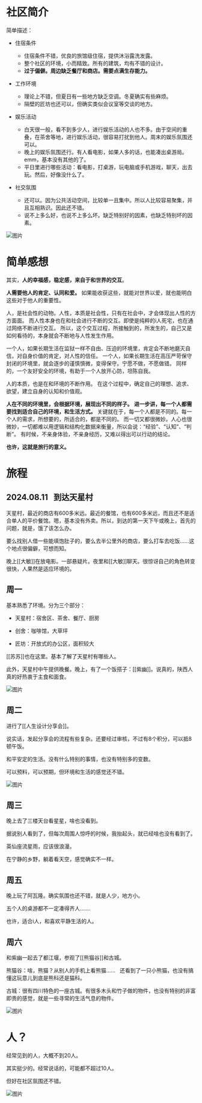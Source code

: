 # 社区简介

简单描述：

- 住宿条件
	- 住宿条件不错，优良的旅馆级住宿，提供沐浴露洗发露。
	- 整个社区的环境，小而精致。所有的建筑，均有不错的设计。
	- **过于偏僻。周边缺乏餐厅和商店。需要点满生存能力。**
	    

- 工作环境
	- 理论上不错，但夏日有一些地方缺乏空调。冬夏确实有些麻烦。
	- 隔壁的匠坊也还可以，但确实类似会议室等交谈的地方。
	    

- 娱乐活动
	- 白天很一般，看不到多少人，进行娱乐活动的人也不多。由于空间的重叠，在茶舍等地，进行娱乐活动，很容易打扰到他人。周末的娱乐氛围还可以。
	- 晚上的娱乐氛围还行。有人看电影，如果人多的话，也能凑出桌游局。emm，基本没有其他的了。
	- 平日里进行哪些活动：看电影，打桌游，玩电脑或手机游戏，聊天，出去玩。然后，好像没什么了。
	    

- 社交氛围
	- 还可以。因为公共活动空间，比较单一且集中。所以人比较容易聚集，并且互相熟识。因此还不错。
	- 说不上多么好，也说不上多么坏。缺乏特别好的因素，也缺乏特别坏的因素。

![图片](https://mmbiz.qpic.cn/sz_mmbiz_jpg/xrwPsrfDibyuWGMY3kWPHejMyF7RW9lHKtsxJFd5H8U00V4GP0ibTrMkhRxsyyBgQOWka1tO8yt36Q13iaicyH3cXQ/640?wx_fmt=jpeg&from=appmsg&tp=webp&wxfrom=5&wx_lazy=1&wx_co=1)

# 简单感想  

其实，**人的幸福感，稳定感，来自于和世界的交互**。

**人需要他人的肯定、认同和爱。**
如果能收获这些，就能对世界以爱，就也能明白这些对于他人的重要性。

人，是社会性的动物。人性，本质是社会性，只有在社会中，才会体现出人性的方方面面。
而人性本身也在和社会进行不断的交互。即使是纯粹的i人死宅，也在通过网络不断进行交互。
所以，这个交互过程，所接触到的，所发生的，自己又是如何看待的，本身就会不断地与人性发生作用。

一个人，如果长期生活在监狱一样不自由、压迫的环境里，肯定会不断地磨灭自信，对自身价值的肯定，对人性的信任。
一个人，如果长期生活在高压严苛保守封闭的环境里，就会逐步的谨慎慎微，变得保守。宁愿不做，不愿做错。
同样的，一个友好安全的环境，有助于一个人放开心防，坦陈自我。

人的本质，也是在和环境的不断作用。
在这个过程中，确定自己的理想、追求、欲望，建立自身的认知和价值观。

**人在不同的环境里，会根据环境，展现出不同的样子。**
**进一步讲，每一个人都需要找到适合自己的环境，和生活方式。**
关键就在于，每一个人都是不同的。每一个人的需求，所想要的，所适合的，都是不同的。
而一切又都很微妙。人心也很微妙，一切都难以用逻辑和结构化数据来衡量，所以会说：“经验”、“认知”、“判断”。
有时候，不亲身体验，不亲身经历，又难以得出可以行动的结论。

**也许，这就是旅行的意义。**

# 旅程

## 2024.08.11   到达天星村

天星村，最近的商店有600多米远。最近的餐馆，也有600多米远，而且还不是适合单人的平价餐馆。嗯，基本没有外卖。所以，到达的第一天下午或晚上，首先的问题，就是，饿了该怎么办。

要么找别人借一些能填饱肚子的，要么去半公里外的商店，要么打车去吃饭......这个地点很偏僻，可想而知。

晚上[[大敏]]在放电影。一部悬疑片。夜里和[[大敏]]聊天。很惊讶自己的角色转变很快，人果然是适应环境的。

## 周一

基本熟悉了环境。分为三个部分：

- 天星村：宿舍区、茶舍、餐厅、厨房
    
- 创舍：咖啡馆，大草坪
    
- 匠坊：开放式的办公区，面积较大
    

[[苏苏]]也在这里。基本了解了天星村有哪些人。

此外，天星村中午提供晚餐。晚上，有了一个饭搭子：[[紫幽]]。说真的，陕西人真的好热衷于主食和面食。

![图片](https://mmbiz.qpic.cn/sz_mmbiz_jpg/xrwPsrfDibyuWGMY3kWPHejMyF7RW9lHKFv85ics8CUJ6h1ymBhDW7BBZ9XjYBTzMyypdiaFiaSvRJY8DRMFTGWqHg/640?wx_fmt=jpeg&from=appmsg&tp=webp&wxfrom=5&wx_lazy=1&wx_co=1)

## 周二

进行了[[人生设计分享会]]。

说实话，发起分享会的流程有些复杂。还要经过审核，不过有8个积分，可以抵8顿午饭。

  

和平安定的生活。没有什么特别的事情，也没有特别多的变数。

可以预料，可以预期，但环境和生活的感觉还不错。

![图片](https://mmbiz.qpic.cn/sz_mmbiz_jpg/xrwPsrfDibyuWGMY3kWPHejMyF7RW9lHKU3kicwFiaFR4Gpibvc1C51blYmCqib5ia5Y1XGicrtW7bGiaOaLZbT3JB8xJg/640?wx_fmt=jpeg&from=appmsg&tp=webp&wxfrom=5&wx_lazy=1&wx_co=1)

## 周三

晚上去了三楼天台看星星，啥也没看到。

据说别人看到了，但每次周围人惊呼的时候，我抬起头，就已经啥也没有看到了。

英仙座流星雨，应该很浪漫。

在宁静的乡野，躺着看天空，感觉确实不一样。

## 周五

晚上玩了阿瓦隆。确实氛围也还不错，就是人少，地方小。

五个人的桌游都不一定凑得齐人.......

也许，适合i人，和喜欢平静生活的人。

## 周六

和紫幽一起去了都江堰，参观了[[熊猫谷]]和古城。

熊猫谷：啥，熊猫？从别人的手机上看熊猫......   还看到了一只小熊猫，也没有搞懂这玩意儿到底是熊科还是猫科。

古城：很有四川特色的一座古城。有很多木头和竹子做的物件，也没有特别的非富即贵的感觉，就是一些寻常的生活气息的物件。

![图片](https://mmbiz.qpic.cn/sz_mmbiz_jpg/xrwPsrfDibyuWGMY3kWPHejMyF7RW9lHKMANQ7oOgDFxNObsiaCD1oMiaqMCicm24udroKeS00lv0uhHE0WGia9NyYw/640?wx_fmt=jpeg&from=appmsg&tp=webp&wxfrom=5&wx_lazy=1&wx_co=1)

# 人？

经常见到的人，大概不到20人。

其实挺少的。经常说话的，可能都不超过10人。

但好在社区氛围还不错。

![图片](https://mmbiz.qpic.cn/sz_mmbiz_jpg/xrwPsrfDibyuWGMY3kWPHejMyF7RW9lHKicGOCQgEcp3j8weiaP7b9ictvfquILJwCftOF2ursuJ5x0uEiclWHXXVHg/640?wx_fmt=jpeg&from=appmsg&tp=webp&wxfrom=5&wx_lazy=1&wx_co=1)
